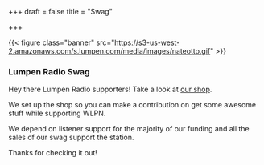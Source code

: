 +++
draft = false
title = "Swag"

+++

{{< figure class="banner" src="https://s3-us-west-2.amazonaws.com/s.lumpen.com/media/images/nateotto.gif" >}}

### Lumpen Radio Swag

Hey there Lumpen Radio supporters! Take a look at [our shop](http://lumpenradio.bigcartel.com).

We set up the shop so you can make a contribution on get some awesome stuff while supporting WLPN.

We depend on listener support for the majority of our funding and all the sales of our swag support the station.

Thanks for checking it out!

